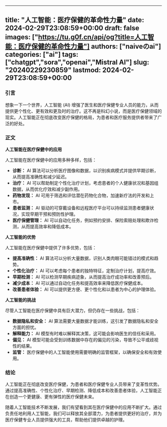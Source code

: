 
---
title: "人工智能：医疗保健的革命性力量"
date: 2024-02-29T23:08:59+00:00
draft: false
images: ["https://tu.g0f.cn/api/og?title=人工智能：医疗保健的革命性力量"]
authors: ["naiveのai"]
categories: ["ai"]
tags: ["chatgpt","sora","openai","Mistral AI"]
slug: "20240229230859"
lastmod: 2024-02-29T23:08:59+00:00
---
### 引言

想象一下一个世界，人工智能 (AI) 增强了医生和医疗保健专业人员的能力，从而提供更个性化、更有效和更及时的治疗。这不再是科幻小说，而是医疗保健领域的现实。人工智能正在彻底改变医疗保健的格局，为患者和医疗服务提供者带来了广泛的好处。

### 正文

**人工智能在医疗保健中的应用**

人工智能在医疗保健中的应用多种多样，包括：

- **诊断：** AI 算法可以分析医疗图像和数据，以识别疾病模式并提供早期诊断，从而提高准确性和减少延迟。
- **治疗：** AI 可以帮助制定个性化治疗计划，考虑患者的个人健康状况和基因组数据，从而优化疗效和减少副作用。
- **药物发现：** AI 可用于筛选和评估潜在药物化合物，加速新疗法的开发和上市。
- **患者监测：** AI 驱动的可穿戴设备和远程医疗平台可以持续监测患者健康状况，实现早期干预和预防性护理。
- **医疗保健管理：** AI 可以自动化任务，例如预约安排、保险索赔处理和欺诈检测，从而提高效率和降低成本。

**人工智能的优势**

人工智能在医疗保健中提供了许多优势，包括：

- **提高准确性：** AI 算法可以分析大量数据，识别人类肉眼可能错过的模式和趋势。
- **个性化治疗：** AI 可以考虑每个患者的独特特征，定制治疗计划，提高疗效。
- **早期检测：** AI 可以检测早期疾病迹象，从而提高治疗成功率和改善预后。
- **减少成本：** AI 可以通过自动化任务和提高效率来降低医疗保健成本。
- **改善患者体验：** AI 可以提供更方便、更个性化和以患者为中心的护理体验。

**人工智能的挑战**

尽管人工智能在医疗保健中具有巨大潜力，但仍存在一些挑战，包括：

- **数据隐私和安全：** AI 算法需要大量数据才能训练，这引发了数据隐私和安全方面的担忧。
- **解释能力：** AI 模型有时难以解释其决策，这可能会影响医生的信任和采用。
- **偏见：** AI 模型可能会受到训练数据中存在的偏见的污染，导致不公平或歧视性的结果。
- **监管：** 医疗保健中的人工智能使用需要明确的监管框架，以确保安全和有效使用。

### 结论

人工智能正在彻底改变医疗保健，为患者和医疗保健专业人员带来了变革性优势。通过提高准确性、个性化治疗、早期检测、降低成本和改善患者体验，人工智能正在创造一个更健康、更有弹性的医疗保健未来。

随着人工智能技术不断发展，我们有望看到其在医疗保健中的应用不断扩大。通过负责任地利用人工智能，我们可以释放其全部潜力，为患者提供更好的治疗，并为医疗保健专业人员提供强大的工具，帮助他们提供卓越的护理。